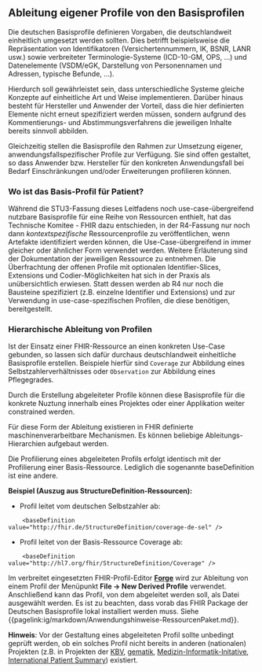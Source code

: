 ## Ableitung eigener Profile von den Basisprofilen

Die deutschen Basisprofile definieren Vorgaben, die deutschlandweit einheitlich umgesetzt werden sollten. Dies betrifft beispielsweise die Repräsentation von Identifikatoren (Versichertennummern, IK, BSNR, LANR usw.) sowie verbreiteter Terminologie-Systeme (ICD-10-GM, OPS, ...) und Datenelemente (VSDM/eGK, Darstellung von Personennamen und Adressen, typische Befunde, ...).

Hierdurch soll gewährleistet sein, dass unterschiedliche Systeme gleiche Konzepte auf einheitliche Art und Weise implementieren. Darüber hinaus besteht für Hersteller und Anwender der Vorteil, dass die hier definierten Elemente nicht erneut spezifiziert werden müssen, sondern aufgrund des Kommentierungs- und Abstimmungsverfahrens die jeweiligen Inhalte bereits sinnvoll abbilden.

Gleichzeitig stellen die Basisprofile den Rahmen zur Umsetzung eigener, anwendungsfallspezifischer Profile zur Verfügung. Sie sind offen gestaltet, so dass Anwender bzw. Hersteller für den konkreten Anwendungsfall bei Bedarf Einschränkungen und/oder Erweiterungen profilieren können.

### Wo ist das Basis-Profil für Patient?

Während die STU3-Fassung dieses Leitfadens noch use-case-übergreifend nutzbare Basisprofile für eine Reihe von Ressourcen enthielt, hat das Technische Komitee - FHIR dazu entschieden, in der R4-Fassung nur noch dann *kontextspezifische* Ressourcenprofile zu veröffentlichen, wenn Artefakte identifiziert werden können, die Use-Case-übergreifend in immer gleicher oder ähnlicher Form verwendet werden. Weitere Erläuterung sind der Dokumentation der jeweiligen Ressource zu entnehmen.
Die Überfrachtung der offenen Profile mit optionalen Identifier-Slices, Extensions und Codier-Möglichkeiten hat sich in der Praxis als unübersichtlich erwiesen.
Statt dessen werden ab R4 nur noch die Bausteine spezifiziert (z.B. einzelne Identifier und Extensions) und zur Verwendung in use-case-spezifischen Profilen, die diese benötigen, bereitgestellt.

### Hierarchische Ableitung von Profilen
Ist der Einsatz einer FHIR-Ressource an einen konkreten Use-Case gebunden, so lassen sich dafür durchaus deutschlandweit einheitliche Basisprofile erstellen.
Beispiele hierfür sind `Coverage` zur Abbildung eines Selbstzahlerverhältnisses oder `Observation` zur Abbildung eines Pflegegrades.

Durch die Erstellung abgeleiteter Profile können diese Basisprofile für die konkrete Nuztung innerhalb eines Projektes oder einer Applikation weiter constrained werden.

Für diese Form der Ableitung existieren in FHIR definierte maschinenverarbeitbare Mechanismen. Es können beliebige Ableitungs-Hierarchien aufgebaut werden.

Die Profilierung eines abgeleiteten Profils erfolgt identisch mit der Profilierung einer Basis-Ressource. Lediglich die sogenannte baseDefinition ist eine andere.

**Beispiel (Auszug aus StructureDefinition-Ressourcen):**

* Profil leitet vom deutschen Selbstzahler ab:
~~~~
    <baseDefinition value="http://fhir.de/StructureDefinition/coverage-de-sel" />
~~~~
* Profil leitet von der Basis-Ressource Coverage ab:
~~~~
    <baseDefinition value="http://hl7.org/fhir/StructureDefinition/Coverage" />
~~~~

Im verbreitet eingesetzten FHIR-Profil-Editor **[Forge](https://simplifier.net/forge/)** wird zur Ableitung von einem Profil der Menüpunkt **File -> New Derived Profile** verwendet. Anschließend kann das Profil, von dem abgeleitet werden soll, als Datei ausgewählt werden. Es ist zu beachten, dass vorab das FHIR Package der Deutschen Basisprofile lokal installiert werden muss. Siehe {{pagelink:ig/markdown/Anwendungshinweise-RessourcenPaket.md}}.

**Hinweis**: Vor der Gestaltung eines abgeleiteten Profil sollte unbedingt geprüft werden, ob ein solches Profil nicht bereits in anderen (nationalen) Projekten (z.B. in Projekten der [KBV](https://simplifier.net/organization/kassenrztlichebundesvereinigungkbv/~projects), [gematik](https://simplifier.net/organization/gematik), [Medizin-Informatik-Initative](https://simplifier.net/organization/koordinationsstellemii/~projects), [International Patient Summary](http://hl7.org/fhir/uv/ips/)) existiert.



